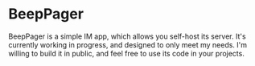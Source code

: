 # BeepPager

BeepPager is a simple IM app, which allows you self-host its server. It's currently working in progress, and designed to only meet my needs. I'm willing to build it in public, and feel free to use its code in your projects.
